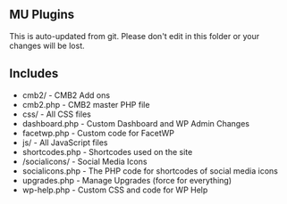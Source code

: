 ## MU Plugins

This is auto-updated from git. Please don't edit in this folder or your changes will be lost.

## Includes

* cmb2/             - CMB2 Add ons
* cmb2.php          - CMB2 master PHP file
* css/              - All CSS files
* dashboard.php		- Custom Dashboard and WP Admin Changes
* facetwp.php       - Custom code for FacetWP
* js/               - All JavaScript files
* shortcodes.php	    - Shortcodes used on the site
* /socialicons/		- Social Media Icons
* socialicons.php	- The PHP code for shortcodes of social media icons
* upgrades.php		- Manage Upgrades (force for everything)
* wp-help.php		- Custom CSS and code for WP Help